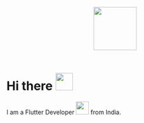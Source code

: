 
<div align = "center">
  <p><img src="https://media.giphy.com/media/M9gbBd9nbDrOTu1Mqx/giphy.gif" width="100"/></p>
<p><img src="https://komarev.com/ghpvc/?username=m0hi1&style=flat-square&color=blue" alt=""></p>
</div>
<div align = "left">

<h1>Hi there <img src="https://media.giphy.com/media/hvRJCLFzcasrR4ia7z/giphy.gif" width="40"></h1>

I am a Flutter Developer <img src="https://media.giphy.com/media/WUlplcMpOCEmTGBtBW/giphy.gif" width="30"> from India.

</div>
<!--
**m0hi1/m0hi1** is a ✨ _special_ ✨ repository because its `README.md` (this file) appears on your GitHub profile.

Here are some ideas to get you started:

- 🔭 I’m currently working on ...
- 🌱 I’m currently learning ...
- 👯 I’m looking to collaborate on ...
- 🤔 I’m looking for help with ...
- 💬 Ask me about ...
- 📫 How to reach me: ...
- 😄 Pronouns: ...
- ⚡ Fun fact: ...
-->
